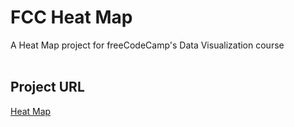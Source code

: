# FCC Heat Map
A Heat Map project for freeCodeCamp's Data Visualization course
<br><br>
## Project URL
[Heat Map](https://richards-r.github.io/FCC-Heat-Map/)


